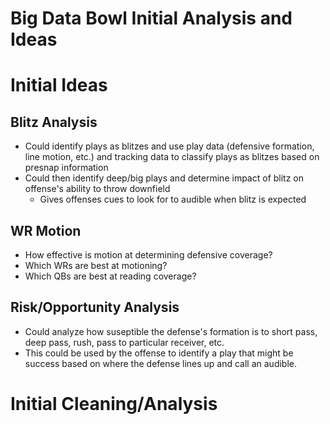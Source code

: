 # Big Data Bowl Initial Analysis and Ideas

# Initial Ideas

## Blitz Analysis

- Could identify plays as blitzes and use play data (defensive formation, line motion, etc.) and tracking data to classify plays as blitzes based on presnap information
- Could then identify deep/big plays and determine impact of blitz on offense's ability to throw downfield
    - Gives offenses cues to look for to audible when blitz is expected

## WR Motion

- How effective is motion at determining defensive coverage? 
- Which WRs are best at motioning?
- Which QBs are best at reading coverage?

## Risk/Opportunity Analysis

- Could analyze how suseptible the defense's formation is to short pass, deep pass, rush, pass to particular receiver, etc.
- This could be used by the offense to identify a play that might be success based on where the defense lines up and call an audible.

# Initial Cleaning/Analysis


